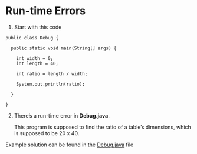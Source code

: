 # Run-time Errors

1. Start with this code

```
public class Debug {

  public static void main(String[] args) {
    
    int width = 0;
    int length = 40;
    
    int ratio = length / width;
    
    System.out.println(ratio);
    
  }
  
}
```

2. There’s a run-time error in **Debug.java**.

	This program is supposed to find the ratio of a table’s dimensions, which is supposed to be 20 x 40.

Example solution can be found in the [Debug.java](https://github.com/keldavis/Java-Practice/blob/master/Foundations/10.%20Debugging/Run-time%20Errors/Debug.java) file